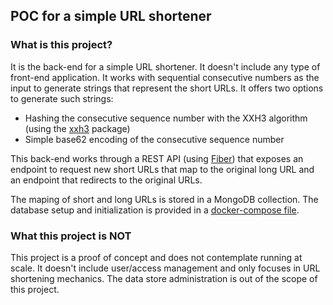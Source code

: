 ## POC for a simple URL shortener

### What is this project?

It is the back-end for a simple URL shortener. It doesn't include any type of front-end application. It works with sequential consecutive numbers as the input to generate strings that represent the short URLs. It offers two options to generate such strings:

* Hashing the consecutive sequence number with the XXH3 algorithm (using the [xxh3](https://github.com/zeebo/xxh3) package)
* Simple base62 encoding of the consecutive sequence number

This back-end works through a REST API (using [Fiber](https://gofiber.io/)) that exposes an endpoint to request new short URLs that map to the original long URL and an endpoint that redirects to the original URLs.

The maping of short and long URLs is stored in a MongoDB collection. The database setup and initialization is provided in a [docker-compose file](https://github.com/norbux/url-shortnr/blob/main/data-store/docker-compose.yaml).

### What this project is NOT

This project is a proof of concept and does not contemplate running at scale. It doesn't include user/access management and only focuses in URL shortening mechanics. The data store administration is out of the scope of this project.